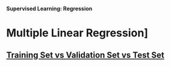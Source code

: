 #### Supervised Learning: Regression

# Multiple Linear Regression]

## [Training Set vs Validation Set vs Test Set](https://www.codecademy.com/paths/machine-learning/tracks/regression-skill-path/modules/multiple-linear-regression-skill-path/articles/training-set-vs-validation-set-vs-test-set)
